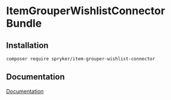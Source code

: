 # ItemGrouperWishlistConnector Bundle

## Installation

```
composer require spryker/item-grouper-wishlist-connector
```

## Documentation

[Documentation](http://spryker.github.io)
